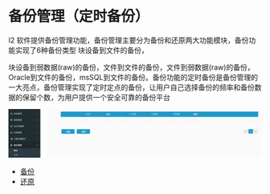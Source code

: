 # 备份管理（定时备份）

I2 软件提供备份管理功能，备份管理主要分为备份和还原两大功能模块，备份功能实现了6种备份类型 块设备到文件的备份，

块设备到弱数据\(raw\)的备份，文件到文件的备份，文件到弱数据\(raw\)的备份，Oracle到文件的备份，msSQL到文件的备份。备份功能的定时备份是备份管理的一大亮点，备份管理实现了定时定点的备份，让用户自己选择备份的频率和备份数据的保留个数，为用户提供一个安全可靠的备份平台

![](/assets/V6.143449.png)

* [备份](backup.md)
* [还原](restore.md)



